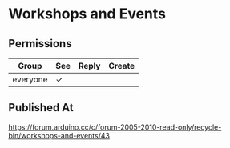 # Workshops and Events

## Permissions

| Group    | See | Reply | Create |
| -------- | --- | ----- | ------ |
| everyone | ✓   |       |        |

## Published At

https://forum.arduino.cc/c/forum-2005-2010-read-only/recycle-bin/workshops-and-events/43
